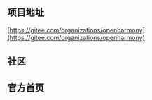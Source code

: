 ## 项目地址
[https://gitee.com/organizations/openharmony](https://gitee.com/organizations/openharmony)

## 社区

## 官方首页
